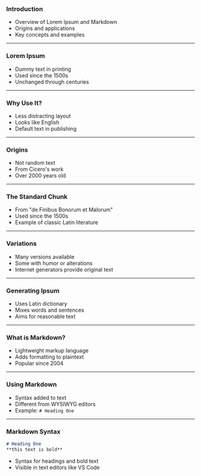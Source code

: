 ### Introduction
- Overview of Lorem Ipsum and Markdown
- Origins and applications
- Key concepts and examples

---

### Lorem Ipsum
- Dummy text in printing
- Used since the 1500s
- Unchanged through centuries

---

### Why Use It?
- Less distracting layout
- Looks like English
- Default text in publishing

---

### Origins
- Not random text
- From Cicero's work
- Over 2000 years old

---

### The Standard Chunk
- From "de Finibus Bonorum et Malorum"
- Used since the 1500s
- Example of classic Latin literature

---

### Variations
- Many versions available
- Some with humor or alterations
- Internet generators provide original text

---

### Generating Ipsum
- Uses Latin dictionary
- Mixes words and sentences
- Aims for reasonable text

---

### What is Markdown?
- Lightweight markup language
- Adds formatting to plaintext
- Popular since 2004

---

### Using Markdown
- Syntax added to text
- Different from WYSIWYG editors
- Example: `# Heading One`

---

### Markdown Syntax
```markdown
# Heading One
**this text is bold**
```
- Syntax for headings and bold text
- Visible in text editors like VS Code

